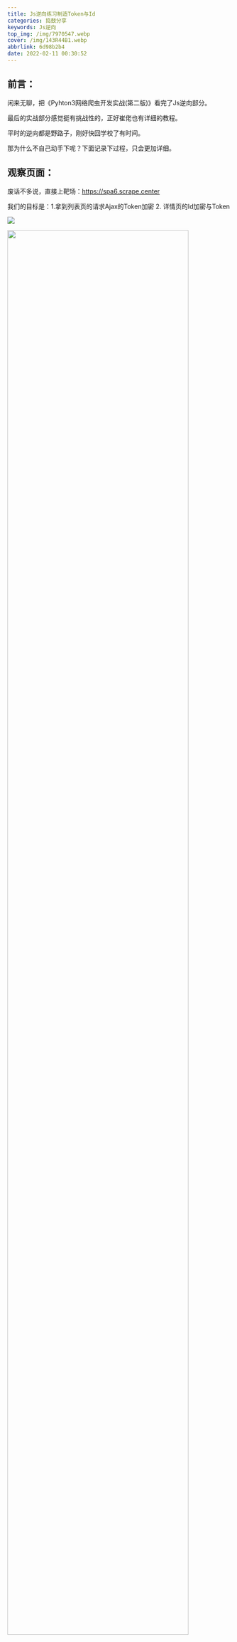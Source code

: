 ```yaml
---
title: Js逆向练习制造Token与Id
categories: 捣鼓分享
keywords: Js逆向
top_img: /img/7970547.webp
cover: /img/143R44B1.webp
abbrlink: 6d98b2b4
date: 2022-02-11 00:30:52
---
```


## 前言：

闲来无聊，把《Pyhton3网络爬虫开发实战(第二版)》看完了Js逆向部分。

最后的实战部分感觉挺有挑战性的，正好崔佬也有详细的教程。

平时的逆向都是野路子，刚好快回学校了有时间。

那为什么不自己动手下呢？下面记录下过程，只会更加详细。

##  观察页面：

废话不多说，直接上靶场：https://spa6.scrape.center

我们的目标是：1.拿到列表页的请求Ajax的Token加密 2. 详情页的Id加密与Token

![](/img/JsReverse/58413655a0d3b23bf06dc701444e3435.webp)

<img src="/img/JsReverse/image-20220210220457469.webp" alt="" width=90% />

查看网页源码可以看到：很强烈的Vue打包出来的样子，即使用的使用`SPA`页面

<img src="/img/JsReverse/image-20220210220720322.webp" alt="" width=90% />

观察Js也会发现，代码压缩，变量名字十六进制转换。

<img src="/img/JsReverse/image-20220210220948065.webp" alt="" width=90% />

好了我们将任务进行拆分，先拿到列表页面的加密规则，即去请求列表的token怎么搞到的

##  获取列表页面：

使用Ajax断点，直接拿到即将提交请求那个地方，然后使用堆栈，一点点往回找，这是基本思路

根据上面可以看到请求路径是：`/api/movie/?limit=10&offset=0&token=...` 打上断点刷新页面

<img src="/img/JsReverse/image-20220210221604905.webp" alt="" width=90% />

<img src="/img/JsReverse/image-20220210221714743.webp" alt="" width=90% />

开始针对堆栈往回找：发现axios的get方法：参数都是跟上面请求的十分符合。

到这里我们可以看到`_0x263439 = Object(_0x2fa7bd['a'])(this['$store']['state']['url']['index']);`这个应该就是token

<img src="/img/JsReverse/image-20220210222010258.webp" alt="" width=90% />

因为找到具体的了，取消xhr断电在169行打上断点。把鼠标移在上面可以发现

`/api/movie`作为参数传入进去，前面是个函数，同样把鼠标移上去也可以看到

<img src="/img/JsReverse/image-20220210222357464.webp" alt="" width=90% />

然后我们使用Watch监视看看对应的`_0x2fa7bd`：去找下面的函数

<img src="/img/JsReverse/image-20220210222633965.webp" alt="" width=90% />

<img src="/img/JsReverse/image-20220210222902673.webp" alt="" width=90% />

格式化后的对应的函数就是把参数传入进来生成Token的逻辑函数了：

<img src="/img/JsReverse/image-20220210223045604.webp" alt="" width=90% />

单步调试：去看逻辑

<img src="/img/JsReverse/image-20220210223400006.webp" alt="" width=90% />

<img src="/img/JsReverse/image-20220210224351817.webp" alt="" width=90% />

*最后的逻辑就是：

**传入地址这里是：`/api/movie`与时间戳用逗号拼接后，使用SHA1进行加密后，再与时间戳拼接，再用Base64编码一次就是Token**

这句话有点长，谅解下QAQ，到这里就可以用Python模拟了

当然也可以使用自带的重写功能：方便看其中的某些变量

> 步骤是：
>
> 1. 创建一个保存的文件夹
> 2. 被格式化的文件是不能修改的但是可以复制出来
> 3. 在编辑器里面修改好了然后在原文件里面全选然后替换
> 4. 下次刷新会自动替换

<img src="/img/JsReverse/image-20220210225656780.webp" alt="" width=90% />

##  获取详情页加密

正如最开始的时候会发现：跳转到详情页面的链接已经加密好了，而不是在请求时候进行加密：

<img src="/img/JsReverse/image-20220210233557960.webp" alt="" width=90% />

看到请求的链接的Token的话：应该是跟着请求加密生成的。

所以可以看出来我们现在要拿到`/detail/xxx`是怎么来的以及Token怎么出现的。

同时可以盲猜一波Token的加密方式应该是一样的，即只是换了上面的参数。

现在我们开始分析：**确定是在完成请求列表页后经过Js加密已经形成的**

<img src="/img/JsReverse/image-20220210234105022.webp" alt="" width=90% />

这样打断点即加载好了开始调试。**但是这里有个问题就是接下来不知道要走多久**<img src="/img/JsReverse/image-20220210234232496.webp" alt="" width=90% />

这个地方就是学到新东西的地方：因为token的样子应该是最后Base64编码过，而在前端Base64的库就那么几个

通常是`btao`或者是`crypto-js`等，则可以使用🪝钩子来截取到

> 这个意思就是func = object[attr]先拿到，然后重写之后，调用回去执行

```javascript
(function(){
  'use strict'
  function hook(object ,attr){
    var func = object[attr]
    object[attr] = function(){
      console.log("hooked", object, attr, arguments)
      var ret = func.apply(object, arguments)
      debugger
      console.log("res", ret)
      return ret
    }
  }
  hook(window, 'btoa')
})()
```

注入方式可以是：1. 控制台 2. 重写Js 3. 油猴脚本

因为打了断点，我们在控制台重写btoa方法，这样到了方法执行的时候就会到我们写入的里面去验证

这里有几个注意点：

1. 控制台输入后 可以调用`btoa('1')`进入临时文件中的debugger
2. 因为是`SPA`页面所以直接请求第二页可以触发写入的btoa，**刷新则不行**！

<img src="/img/JsReverse/image-20220211000800269.webp" alt="" width=90% />

点击第二页，加密规则都是一样的。直接触发（这里我是第二页去点第一页）

<img src="/img/JsReverse/image-20220211001051507.webp" alt="" width=90% />

往下找了一层发现已经出来了则继续往下找

<img src="/img/JsReverse/image-20220211001220739.webp" alt="" width=90% />

发现了拼凑：一串不知道是啥的+一个啥

<img src="/img/JsReverse/image-20220211001431465.webp" alt="" width=90% />

同时发现：`_0x11a046`是写死的

<img src="/img/JsReverse/image-20220211001556051.webp" alt="" width=90% />

拼凑的那个数字继续往下找：发现就是拿到结果的ID

<img src="/img/JsReverse/image-20220211001717040.webp" alt="" width=90% />

到这里详情页加密已经出来了。现在验证下token怎么来的，好的方式一模一样

<img src="/img/JsReverse/image-20220211002248300.webp" alt="" width=90% />

## 总结

1. 做Js逆向基础要懂要会
2. 心要大，要敢猜，不然真的一下子跟正确答案擦肩而过
3. 同时心要细，不同的写法同一种效果，不要放过觉得不可能的地方
4. Python实现的方式很多，自己多捣鼓下